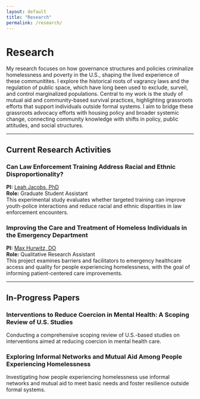 ```yaml
---
layout: default
title: "Research"
permalink: /research/
---
```

# Research

My research focuses on how governance structures and policies criminalize homelessness and poverty in the U.S., shaping the lived experience of these communitites. I explore the historical roots of vagrancy laws and the regulation of public space, which have long been used to exclude, surveil, and control marginalized populations. Central to my work is the study of mutual aid and community-based survival practices, highlighting grassroots efforts that support individuals outside formal systems. I aim to bridge these grassroots advocacy efforts with housing policy and broader systemic change, connecting community knowledge with shifts in policy, public attitudes, and social structures.

---

## Current Research Activities

### Can Law Enforcement Training Address Racial and Ethnic Disproportionality?  
**PI:** [Leah Jacobs, PhD](https://www.socialwork.pitt.edu/people/leah-jacobs)  
**Role:** Graduate Student Assistant  
This experimental study evaluates whether targeted training can improve youth-police interactions and reduce racial and ethnic disparities in law enforcement encounters.

### Improving the Care and Treatment of Homeless Individuals in the Emergency Department  
**PI:** [Max Hurwitz, DO](https://www.rehabmedicine.pitt.edu/people/ant-103)  
**Role:** Qualitative Research Assistant  
This project examines barriers and facilitators to emergency healthcare access and quality for people experiencing homelessness, with the goal of informing patient-centered care improvements.

---

## In-Progress Papers

### Interventions to Reduce Coercion in Mental Health: A Scoping Review of U.S. Studies  
Conducting a comprehensive scoping review of U.S.-based studies on interventions aimed at reducing coercion in mental health care.

### Exploring Informal Networks and Mutual Aid Among People Experiencing Homelessness  
Investigating how people experiencing homelessness use informal networks and mutual aid to meet basic needs and foster resilience outside formal systems.
